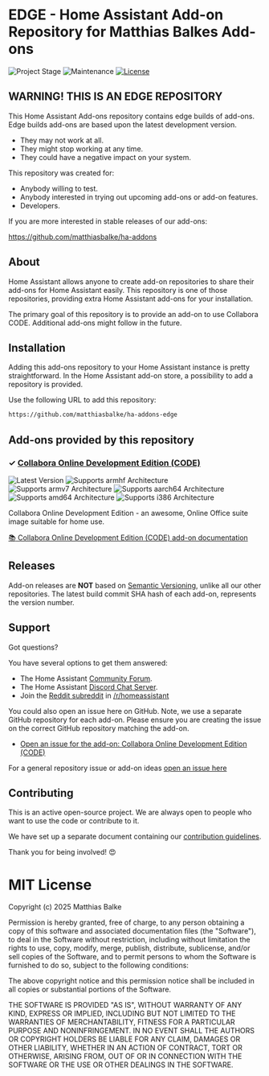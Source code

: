 # EDGE - Home Assistant Add-on Repository for Matthias Balkes Add-ons

![Project Stage][project-stage-shield]
![Maintenance][maintenance-shield]
[![License][license-shield]](LICENSE.md)

## WARNING! THIS IS AN EDGE REPOSITORY

This Home Assistant Add-ons repository contains edge builds of add-ons. Edge
builds add-ons are based upon the latest development version.

- They may not work at all.
- They might stop working at any time.
- They could have a negative impact on your system.

This repository was created for:

- Anybody willing to test.
- Anybody interested in trying out upcoming add-ons or add-on features.
- Developers.

If you are more interested in stable releases of our add-ons:

<https://github.com/matthiasbalke/ha-addons>

## About

Home Assistant allows anyone to create add-on repositories to share their
add-ons for Home Assistant easily. This repository is one of those repositories,
providing extra Home Assistant add-ons for your installation.

The primary goal of this repository is to provide an add-on to use Collabora CODE.
Additional add-ons might follow in the future.

## Installation

Adding this add-ons repository to your Home Assistant instance is
pretty straightforward. In the Home Assistant add-on store,
a possibility to add a repository is provided.

Use the following URL to add this repository:

```txt
https://github.com/matthiasbalke/ha-addons-edge
```

## Add-ons provided by this repository

### &#10003; [Collabora Online Development Edition (CODE)][addon-collabora-code]

![Latest Version][collabora-code-version-shield]
![Supports armhf Architecture][collabora-code-armhf-shield]
![Supports armv7 Architecture][collabora-code-armv7-shield]
![Supports aarch64 Architecture][collabora-code-aarch64-shield]
![Supports amd64 Architecture][collabora-code-amd64-shield]
![Supports i386 Architecture][collabora-code-i386-shield]

Collabora Online Development Edition - an awesome, Online Office suite image suitable for home use.

[:books: Collabora Online Development Edition (CODE) add-on documentation][addon-doc-collabora-code]

## Releases

Add-on releases are **NOT** based on [Semantic Versioning][semver], unlike
all our other repositories. The latest build commit SHA hash of each
add-on, represents the version number.

## Support

Got questions?

You have several options to get them answered:

- The Home Assistant [Community Forum][forum].
- The Home Assistant [Discord Chat Server][discord-ha].
- Join the [Reddit subreddit][reddit] in [/r/homeassistant][reddit]

You could also open an issue here on GitHub. Note, we use a separate
GitHub repository for each add-on. Please ensure you are creating the issue
on the correct GitHub repository matching the add-on.

- [Open an issue for the add-on: Collabora Online Development Edition (CODE)][collabora-code-issue]

For a general repository issue or add-on ideas [open an issue here][issue]

## Contributing

This is an active open-source project. We are always open to people who want to
use the code or contribute to it.

We have set up a separate document containing our
[contribution guidelines](.github/CONTRIBUTING.md).

Thank you for being involved! :heart_eyes:

# MIT License

Copyright (c) 2025 Matthias Balke

Permission is hereby granted, free of charge, to any person obtaining a copy
of this software and associated documentation files (the "Software"), to deal
in the Software without restriction, including without limitation the rights
to use, copy, modify, merge, publish, distribute, sublicense, and/or sell
copies of the Software, and to permit persons to whom the Software is
furnished to do so, subject to the following conditions:

The above copyright notice and this permission notice shall be included in all
copies or substantial portions of the Software.

THE SOFTWARE IS PROVIDED "AS IS", WITHOUT WARRANTY OF ANY KIND, EXPRESS OR
IMPLIED, INCLUDING BUT NOT LIMITED TO THE WARRANTIES OF MERCHANTABILITY,
FITNESS FOR A PARTICULAR PURPOSE AND NONINFRINGEMENT. IN NO EVENT SHALL THE
AUTHORS OR COPYRIGHT HOLDERS BE LIABLE FOR ANY CLAIM, DAMAGES OR OTHER
LIABILITY, WHETHER IN AN ACTION OF CONTRACT, TORT OR OTHERWISE, ARISING FROM,
OUT OF OR IN CONNECTION WITH THE SOFTWARE OR THE USE OR OTHER DEALINGS IN THE
SOFTWARE.

[addon-collabora-code]: https://github.com/matthiasbalke/addon-collabora-code/tree/8fc75de
[addon-doc-collabora-code]: https://github.com/matthiasbalke/addon-collabora-code/blob/8fc75de/README.md
[collabora-code-issue]: https://github.com/matthiasbalke/addon-collabora-code/issues
[collabora-code-version-shield]: https://img.shields.io/badge/version-8fc75de-blue.svg
[collabora-code-aarch64-shield]: https://img.shields.io/badge/aarch64-yes-green.svg
[collabora-code-amd64-shield]: https://img.shields.io/badge/amd64-yes-green.svg
[collabora-code-armhf-shield]: https://img.shields.io/badge/armhf-no-red.svg
[collabora-code-armv7-shield]: https://img.shields.io/badge/armv7-no-red.svg
[collabora-code-i386-shield]: https://img.shields.io/badge/i386-no-red.svg
[discord-ha]: https://discord.gg/c5DvZ4e
[discord-shield]: https://img.shields.io/discord/478094546522079232.svg
[forum-shield]: https://img.shields.io/badge/community-forum-brightgreen.svg
[forum]: https://community.home-assistant.io/u/matthiasbalke
[issue]: https://github.com/matthiasbalke/ha-addons-edge/issues
[license-shield]: https://img.shields.io/github/license/matthiasbalke/ha-addons-edge.svg
[maintenance-shield]: https://img.shields.io/maintenance/yes/2025.svg
[project-stage-shield]: https://img.shields.io/badge/project%20stage-experimental-yellow.svg
[reddit]: https://reddit.com/r/homeassistant
[semver]: http://semver.org/spec/v2.0.0.html